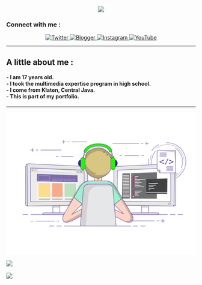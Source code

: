 <p align="center">
<a href="https://youtube.com/c/FadhilGraphy"><img align="center" src="https://github-cardname.caliph.my.id/api?name=Fadhil+Graphy&description=Hello,%20I%20am%20Fadhil%20I%20am%20beginner%20in%20programming,%20please%20your%20guidance&image=https://avatars.githubusercontent.com/u/83855955?v=4&backgroundColor=%23ecf0f1&instagram=@fdhlgrphy&github=fdhlgrphy&pattern=ticTacToe&colorPattern=%23eaeaea&site=youtube.com/FadhilGraphy"/></a>
</p>

 
 <h3 align="left">Connect with me :</h3>
 <p align="center">
  <a href="https://twitter.com/nurfdhl&" target="_blank">
    <img src="https://img.shields.io/badge/twitter-%231DA1F2.svg?&style=for-the-badge&logo=twitter&logoColor=white&color=071A2C" alt="Twitter"/>
  </a>
  <a href="https://fadhilgraphy.blogspot.com" target="_blank">
    <img src="https://img.shields.io/badge/blogspot-%230077B5.svg?&style=for-the-badge&logo=bloggger&logoColor=white&color=071A2C" alt="Blogger"/>
  </a>
  <a href="https://instagram.com/fdhlgrphy" target="_blank">
    <img src="https://img.shields.io/badge/instagram-%23E4405F.svg?&style=for-the-badge&logo=instagram&logoColor=white&color=071A2C" alt="Instagram"/>
  </a>
  <a href="https://youtube.com/FadhilGraphy" target="_blank">
    <img src="https://img.shields.io/badge/youtube-%2312100E.svg?&style=for-the-badge&logo=youtube&logoColor=white&color=071A2C" alt="YouTube"/>
  </a>
</p><hr>

 <h2 align="left">A little about me :</h2>
 <h4>- I am 17 years old.<br>
- I took the multimedia expertise program in high school.<br>
- I come from Klaten, Central Java.<br>
- This is part of my portfolio.
</h4><hr>
 
<p align="center">
  <img alig src="./code.gif" />
</p>


<p align="left">
<img src="https://github-readme-stats.vercel.app/api?username=fdhlgrphy&bg_color=30,e96443,904e95&title_color=fff&text_color=fff&count_private=true&include_all_commits=true&icon_color=fff&hide_border=false&show_icons=falze" /></a>
</p> 

<!--
<p align="left">
  <a href="https://github.com/fdhlgrphy"><img src="https://github-readme-stats.vercel.app/api/top-langs?username=fdhlgrphy&bg_color=30,e96443,904e95&title_color=fff&text_color=fff&hide_border=true&hide_title=false&show_icons=true&layout=compact&langs_count=10" /></a>
</p>
-->

<p align="left">
<a href="//github.com/fdhlgrphy"><img src="https://github-readme-stats.vercel.app/api/top-langs/?username=fdhlgrphy"></a>
</p>

<!--
<h3 align="left">Listening Music</h3>
<p align="center">
  <a href="https://open.spotify.com/playlist/37i9dQZF1DX7i7SKKuAK4o?si=KwEgMrM7SbyqwuLH4ZgJdw&utm_source=copy-link" target="_blank"><img src="https://now-playing-on-spotify.vercel.app/api/spotify" alt="Spotify Now Playing" width="350"/></a>
</p>
-->